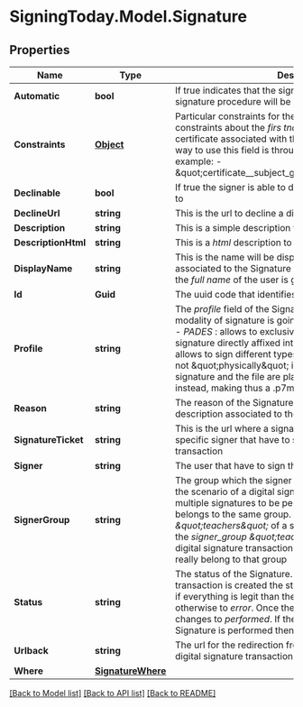 
# SigningToday.Model.Signature

## Properties

Name | Type | Description | Notes
------------ | ------------- | ------------- | -------------
**Automatic** | **bool** | If true indicates that the signer is an _automatic_ one, thus the signature procedure will be different from a regular signer | [optional] 
**Constraints** | [**Object**](.md) | Particular constraints for the Signature. For example constraints about the _firs tname_ or _last name_ of the certificate associated with the identity is going to sign. The way to use this field is through the _django lookups_, for example:   - \&quot;certificate__subject_givenName__iexact&#x3D;JOHN\&quot;  | [optional] 
**Declinable** | **bool** | If true the signer is able to decline the Signature if he wants to | [optional] 
**DeclineUrl** | **string** | This is the url to decline a digital signature transaction | [optional] 
**Description** | **string** | This is a simple description to attach with the Signature | [optional] 
**DescriptionHtml** | **string** | This is a _html_ description to attach with the Signature | [optional] 
**DisplayName** | **string** | This is the name will be displayed on the signature tray associated to the Signature has to be performed. Usually is the _full name_ of the user is going to sign | [optional] 
**Id** | **Guid** | The uuid code that identifies the Signature | [optional] 
**Profile** | **string** | The _profile_ field of the Signature object specifies the modality of signature is going to be performed, and can be:   - _PADES_ : allows to exclusively sign a pdf file with the signature     directly affixed into the document;   - _CADES_ : allows to sign different types of documents; the signature     is not \&quot;physically\&quot; into the document but the signature and the file     are placed together in an envelope instead, making thus a .p7m extension.  | [optional] 
**Reason** | **string** | The reason of the Signature, or rather a motivational description associated to the Signature | [optional] 
**SignatureTicket** | **string** | This is the url where a signature tray is predisposed for a specific signer that have to sign a specific digital signature transaction | [optional] 
**Signer** | **string** | The user that have to sign the digital signature transaction | [optional] 
**SignerGroup** | **string** | The group which the signer belongs. This field is used in the scenario of a digital signature transaction that has multiple signatures to be performed, where the signers belongs to the same group. Let&#39;s think to the group _\&quot;teachers\&quot;_ of a school. Thus is possible to add the _signer_group_ _\&quot;teachers\&quot;_ as signers of the digital signature transaction without worrying about who really belong to that group | [optional] 
**Status** | **string** | The status of the Signature. As the digital signature transaction is created the status of the Signature is _waiting_, if everything is legit than the status changes to _pending_, otherwise to _error_. Once the Signature is made the status changes to _performed_. If the DST expires before the Signature is performed then the status changes to _expired_ | [optional] 
**Urlback** | **string** | The url for the redirection from Signature tray when the digital signature transaction is completed or annulled | [optional] 
**Where** | [**SignatureWhere**](SignatureWhere.md) |  | [optional] 

[[Back to Model list]](../README.md#documentation-for-models)
[[Back to API list]](../README.md#documentation-for-api-endpoints)
[[Back to README]](../README.md)

